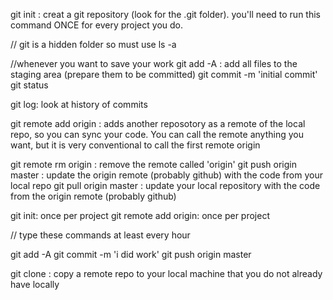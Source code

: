 git init : creat a git repository (look for the .git folder). you'll need to run this command ONCE for every project you do. 

// git is a hidden folder so must use ls -a 

//whenever you want to save your work
git add -A : add all files to the staging area (prepare them to be committed)
git commit -m 'initial commit' 
git status

git log: look at history of commits 

git remote add origin <repo URL> : adds another reposotory as a remote of the local repo, so you can sync your code. You can call the remote anything you want, but it is very conventional to call the first remote origin

git remote rm origin : remove the remote called 'origin'
git push origin master : update the origin remote (probably github) with the code from your local repo
git pull origin master : update your local repository with the code from the origin remote (probably github)


git init: once per project
git remote add origin: once per project

// type these commands at least every hour

git add -A
git commit -m 'i did work'
git push origin master

git clone <repo URL> : copy a remote repo to your local machine that you do not already have locally

